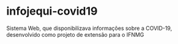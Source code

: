 # infojequi-covid19
Sistema Web, que disponibilizava informações sobre a COVID-19, desenvolvido como projeto de extensão para o IFNMG
